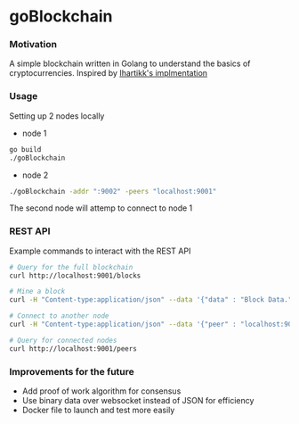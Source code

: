# goBlockchain
### Motivation
A simple blockchain written in Golang to understand the basics of cryptocurrencies. Inspired by [Ihartikk's implmentation](https://github.com/lhartikk/naivechain)

### Usage

Setting up 2 nodes locally

- node 1
```bash
go build
./goBlockchain
```
- node 2
```bash
./goBlockchain -addr ":9002" -peers "localhost:9001"
```
The second node will attemp to connect to node 1

### REST API

Example commands to interact with the REST API

```bash
# Query for the full blockchain
curl http://localhost:9001/blocks

# Mine a block
curl -H "Content-type:application/json" --data '{"data" : "Block Data."}' http://localhost:9001/mineBlock

# Connect to another node
curl -H "Content-type:application/json" --data '{"peer" : "localhost:9002"}' http://localhost:9001/addPeer

# Query for connected nodes
curl http://localhost:9001/peers
```

### Improvements for the future
- Add proof of work algorithm for consensus
- Use binary data over websocket instead of JSON for efficiency
- Docker file to launch and test more easily
